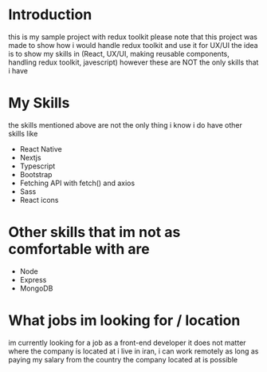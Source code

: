 
<h1>Introduction</h1>

this is my sample project with redux toolkit please note that this project was made to show how i would handle redux toolkit and use it for UX/UI the idea is to show my skills in (React, UX/UI, making reusable components, handling redux toolkit, javescript) however these are NOT the only skills that i have



<h1>My Skills</h1>

the skills mentioned above are not the only thing i know i do have other skills like

- React Native
- Nextjs
- Typescript
- Bootstrap
- Fetching API with fetch() and axios
- Sass
- React icons




<h1>Other skills that im not as comfortable with are</h1>


- Node
- Express
- MongoDB




<h1>What jobs im looking for / location</h1>


im currently looking for a job as a front-end developer it does not matter where the company is located at i live in iran, i can work remotely as long as paying my salary from the country the company located at is possible
